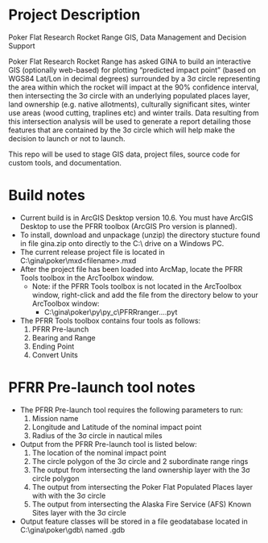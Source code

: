 # Project Description
Poker Flat Research Rocket Range GIS, Data Management and Decision Support

Poker Flat Research Rocket Range has asked GINA to build an interactive GIS (optionally web-based)
for plotting “predicted impact point” (based on WGS84 Lat/Lon in decimal degrees) surrounded by a
3σ circle representing the area within which the rocket will impact at the 90% confidence interval,
then intersecting the 3σ circle with an underlying populated places layer, land ownership
(e.g. native allotments), culturally significant sites, winter use areas (wood cutting, traplines etc)
and winter trails.  Data resulting from this intersection analysis will be used to generate a report
detailing those features that are contained by the 3σ circle which will help make the decision
to launch or not to launch.

This repo will be used to stage GIS data, project files, source code for custom tools, and
documentation.  

# Build notes
- Current build is in ArcGIS Desktop version 10.6.  You must have ArcGIS Desktop to use the PFRR toolbox (ArcGIS Pro version is planned).
- To install, download and unpackage (unzip) the directory stucture found in file gina.zip onto directly to the C:\ drive on a Windows PC. 
- The current release project file is located in C:\gina\poker\mxd\<filename>.mxd
- After the project file has been loaded into ArcMap, locate the PFRR Tools toolbox in the ArcToolbox window.
  - Note: if the PFRR Tools toolbox is not located in the ArcToolbox window, right-click and add the file from the directory below to your ArcToolbox window: 
    - C:\gina\poker\py\py_c\PFRRranger...<release version>.pyt
- The PFRR Tools toolbox contains four tools as follows:
  1.  PFRR Pre-launch
  2.  Bearing and Range
  3.  Ending Point
  4.  Convert Units
  
# PFRR Pre-launch tool notes
- The PFRR Pre-launch tool requires the following parameters to run:
  1.  Mission name
  2.  Longitude and Latitude of the nominal impact point
  3.  Radius of the 3σ circle in nautical miles
- Output from the PFRR Pre-launch tool is listed below:
  1.  The location of the nominal impact point
  2.  The circle polygon of the 3σ circle and 2 subordinate range rings
  3.  The output from intersecting the land ownership layer with the 3σ circle polygon
  4.  The output from intersecting the Poker Flat Populated Places layer with with the 3σ circle
  5.  The output from intersecting the Alaska Fire Service (AFS) Known Sites layer with the 3σ circle
- Output feature classes will be stored in a file geodatabase located in C:\gina\poker\gdb\ named <Mission Name>.gdb
  
